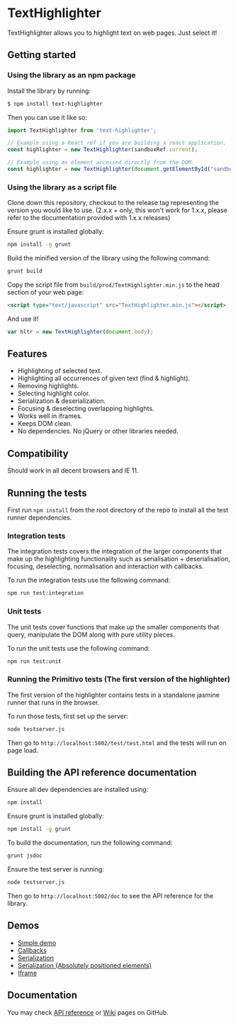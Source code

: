 # TextHighlighter

TextHighlighter allows you to highlight text on web pages. Just select it!

## Getting started

### Using the library as an npm package

Install the library by running:

```bash
$ npm install text-highlighter
```

Then you can use it like so:

```javascript
import TextHighlighter from 'text-highlighter';

// Example using a React ref if you are building a react application.
const highlighter = new TextHighlighter(sandboxRef.current);

// Example using an element accessed directly from the DOM.
const highlighter = new TextHighlighter(document.getElementById("sandbox"));
```

### Using the library as a script file

Clone down this repository, checkout to the release tag representing the version you would like to use. 
(2.x.x + only, this won't work for 1.x.x, please refer to the documentation provided with 1.x.x releases)

Ensure grunt is installed globally:
```bash
npm install -g grunt
```

Build the minified version of the library using the following command:
```bash
grunt build
```

Copy the script file from `build/prod/TextHighlighter.min.js` to the head section of your web page:

```html
<script type="text/javascript" src="TextHighlighter.min.js"></script>
```

And use it!

```javascript
var hltr = new TextHighlighter(document.body);
```

## Features

* Highlighting of selected text.
* Highlighting all occurrences of given text (find & highlight).
* Removing highlights.
* Selecting highlight color.
* Serialization & deserialization.
* Focusing & deselecting overlapping highlights.
* Works well in iframes.
* Keeps DOM clean.
* No dependencies. No jQuery or other libraries needed.

## Compatibility

Should work in all decent browsers and IE 11.

## Running the tests

First run `npm install` from the root directory of the repo to install all the test runner dependencies.

### Integration tests

The integration tests covers the integration of the larger components that make up the highlighting
functionality such as serialisation + deserialisation, focusing, deselecting, normalisation and interaction with callbacks.

To run the integration tests use the following command:
```bash
npm run test:integration
```

### Unit tests

The unit tests cover functions that make up the smaller components that query, manipulate the DOM
along with pure utility pieces.

To run the unit tests use the following command:
```bash
npm run test:unit
```

### Running the Primitivo tests (The first version of the highlighter)

The first version of the highlighter contains tests in a standalone jasmine runner that runs in the browser.

To run those tests, first set up the server:
```bash
node testserver.js
```

Then go to `http://localhost:5002/test/test.html` and the tests will run on page load.

## Building the API reference documentation

Ensure all dev dependencies are installed using:
```bash
npm install
```

Ensure grunt is installed globally:
```bash
npm install -g grunt
```

To build the documentation, run the following command:
```bash
grunt jsdoc
```

Ensure the test server is running:
```bash
node testserver.js
```

Then go to `http://localhost:5002/doc` to see the API reference for the library.

## Demos

* [Simple demo](http://perlego.github.io/texthighlighter/demos/simple.html)
* [Callbacks](http://perlego.github.io/texthighlighter/demos/callbacks.html)
* [Serialization](http://perlego.github.io/texthighlighter/demos/serialization.html)
* [Serialization (Absolutely positioned elements)](http://perlego.github.io/texthighlighter/demos/serialization-absolute-positioning.html)
* [Iframe](http://perlego.github.io/texthighlighter/demos/iframe.html)

## Documentation
   
You may check [API reference](http://perlego.github.io/texthighlighter/doc/index.html) or 
[Wiki](https://github.com/Perlego/texthighlighter/wiki) pages on GitHub.
